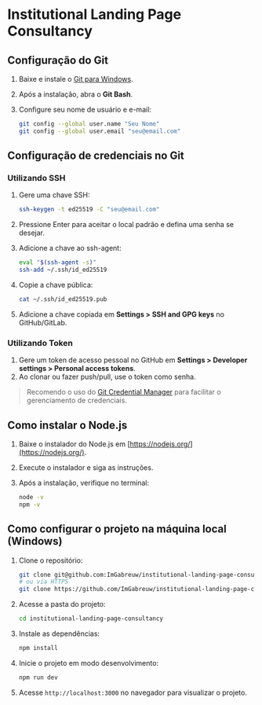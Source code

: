 # Institutional Landing Page Consultancy

## Configuração do Git

1. Baixe e instale o [Git para Windows](https://git-scm.com/download/win).
2. Após a instalação, abra o **Git Bash**.
3. Configure seu nome de usuário e e-mail:

   ```sh
   git config --global user.name "Seu Nome"
   git config --global user.email "seu@email.com"
   ```

## Configuração de credenciais no Git

### Utilizando SSH

1. Gere uma chave SSH:

   ```sh
   ssh-keygen -t ed25519 -C "seu@email.com"
   ```

2. Pressione Enter para aceitar o local padrão e defina uma senha se desejar.
3. Adicione a chave ao ssh-agent:

   ```sh
   eval "$(ssh-agent -s)"
   ssh-add ~/.ssh/id_ed25519
   ```

4. Copie a chave pública:

   ```sh
   cat ~/.ssh/id_ed25519.pub
   ```

5. Adicione a chave copiada em **Settings > SSH and GPG keys** no GitHub/GitLab.

### Utilizando Token

1. Gere um token de acesso pessoal no GitHub em **Settings > Developer settings > Personal access tokens**.
2. Ao clonar ou fazer push/pull, use o token como senha.

> Recomendo o uso do [Git Credential Manager](https://github.com/GitCredentialManager/git-credential-manager) para facilitar o gerenciamento de credenciais.

## Como instalar o Node.js

1. Baixe o instalador do Node.js em [https://nodejs.org/](https://nodejs.org/).
2. Execute o instalador e siga as instruções.
3. Após a instalação, verifique no terminal:

   ```sh
   node -v
   npm -v
   ```

## Como configurar o projeto na máquina local (Windows)

1. Clone o repositório:

   ```sh
   git clone git@github.com:ImGabreuw/institutional-landing-page-consultancy.git
   # ou via HTTPS
   git clone https://github.com/ImGabreuw/institutional-landing-page-consultancy.git
   ```

2. Acesse a pasta do projeto:

   ```sh
   cd institutional-landing-page-consultancy
   ```

3. Instale as dependências:

   ```sh
   npm install
   ```

4. Inicie o projeto em modo desenvolvimento:

   ```sh
   npm run dev
   ```

5. Acesse `http://localhost:3000` no navegador para visualizar o projeto.

